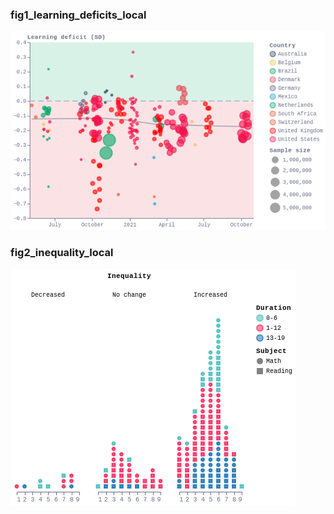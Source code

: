 ### fig1_learning_deficits_local
!["fig1_learning_deficits_local"](visualisation/fig1_learning_deficits_local.png "fig1_learning_deficits_local")

### fig2_inequality_local
!["fig2_inequality_local"](visualisation/fig2_inequality_local.png "fig2_inequality_local")

